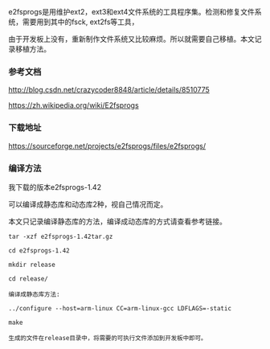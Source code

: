 e2fsprogs是用维护ext2，ext3和ext4文件系统的工具程序集。检测和修复文件系统，需要用到其中的fsck, ext2fs等工具，

由于开发板上没有，重新制作文件系统又比较麻烦。所以就需要自己移植。本文记录移植方法。

### 参考文档 

http://blog.csdn.net/crazycoder8848/article/details/8510775

https://zh.wikipedia.org/wiki/E2fsprogs

### 下载地址

https://sourceforge.net/projects/e2fsprogs/files/e2fsprogs/

### 编译方法

我下载的版本e2fsprogs-1.42

可以编译成静态库和动态库2种，视自己情况而定。

本文只记录编译静态库的方法，编译成动态库的方式请查看参考链接。

```
tar -xzf e2fsprogs-1.42tar.gz

cd e2fsprogs-1.42

mkdir release

cd release/

编译成静态库方法:

../configure --host=arm-linux CC=arm-linux-gcc LDFLAGS=-static

make

生成的文件在release目录中，将需要的可执行文件添加到开发板中即可。
```